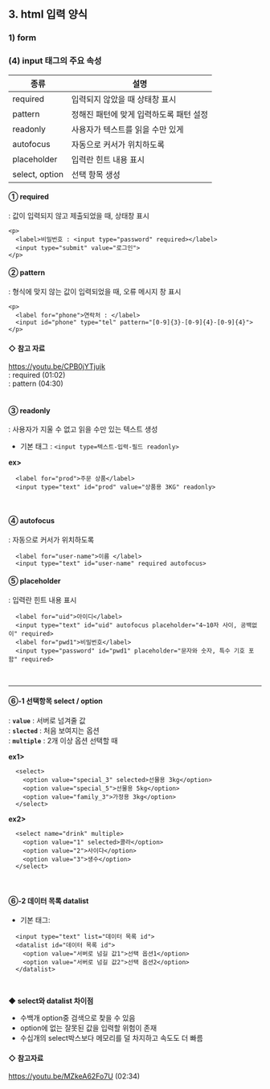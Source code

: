 ## 3. html 입력 양식
### 1) form
### (4) input 태그의 주요 속성
| 종류 | 설명 |
| -------- | -------- |
| required | 입력되지 않았을 때 상태창 표시 |
| pattern | 정해진 패턴에 맞게 입력하도록 패턴 설정 |
| readonly | 사용자가 텍스트를 읽을 수만 있게 |
| autofocus | 자동으로 커서가 위치하도록 |
| placeholder | 입력란 힌트 내용 표시 |
| select, option | 선택 항목 생성 |

#### ① required
: 값이 입력되지 않고 제출되었을 때, 상태창 표시
```
<p>
  <label>비밀번호 : <input type="password" required></label>
  <input type="submit" value="로그인">
</p>
```

#### ② pattern
: 형식에 맞지 않는 값이 입력되었을 때, 오류 메시지 창 표시
```
<p>
  <label for="phone">연락처 : </label>
  <input id="phone" type="tel" pattern="[0-9]{3}-[0-9]{4}-[0-9]{4}">
</p>
```
#### ◇ 참고 자료   
https://youtu.be/CPB0jYTjujk   
: required (01:02)   
: pattern (04:30)   
<br>

#### ③ readonly   
: 사용자가 지울 수 없고 읽을 수만 있는 텍스트 생성   
* 기본 태그 : ```<input type=텍스트-입력-필드 readonly>```

__ex>__   
```
  <label for="prod">주문 상품</label>
  <input type="text" id="prod" value="상품용 3KG" readonly>   
```
<br>

#### ④ autofocus
: 자동으로 커서가 위치하도록   
```
  <label for="user-name">이름 </label>
  <input type="text" id="user-name" required autofocus>
```

#### ⑤ placeholder   
: 입력란 힌트 내용 표시   

```
  <label for="uid">아이디</label>
  <input type="text" id="uid" autofocus placeholder="4~10자 사이, 공백없이" required>
  <label for="pwd1">비밀번호</label>
  <input type="password" id="pwd1" placeholder="문자와 숫자, 특수 기호 포함" required> 
```
<br>
<hr>

#### ⑥-1 선택항목 select / option   
: __```value```__ : 서버로 넘겨줄 값   
: __```slected```__ : 처음 보여지는 옵션   
: __```multiple```__ : 2개 이상 옵션 선택할 때   

__ex1>__   
```
  <select>
    <option value="special_3" selected>선물용 3kg</option>
    <option value="special_5">선물용 5kg</option>
    <option value="family_3">가정용 3kg</option>
  </select>
```

__ex2>__   
```
  <select name="drink" multiple>
    <option value="1" selected>콜라</option>
    <option value="2">사이다</option>
    <option value="3">생수</option>
  </select>
```
<br>

#### ⑥-2 데이터 목록 datalist
* 기본 태그:   
```
  <input type="text" list="데이터 목록 id">
  <datalist id="데이터 목록 id">
    <option value="서버로 넘길 값1">선택 옵션1</option>
    <option value="서버로 넘길 값2">선택 옵션2</option>
  </datalist>
```
<br>

__◆ select와 datalist 차이점__
* 수백개 option중 검색으로 찾을 수 있음   
* option에 없는 잘못된 값을 입력할 위험이 존재   
* 수십개의 select박스보다 메모리를 덜 차지하고 속도도 더 빠름   

#### ◇ 참고자료
https://youtu.be/MZkeA62Fo7U (02:34)   
